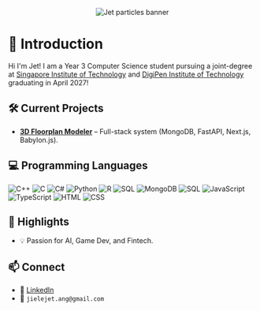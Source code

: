 <p align="center">
  <img src="https://raw.githubusercontent.com/JETANGJL/github-test/main/jet-particles.gif" alt="Jet particles banner" />
</p>

# 👋 Introduction
Hi I'm Jet! I am a Year 3 Computer Science student pursuing a joint-degree at [Singapore Institute of Technology](https://www.singaporetech.edu.sg/undergraduate-programmes/computer-science-real-time-interactive-simulation) and [DigiPen Institute of Technology](https://www.digipen.edu.sg/academics/computer-science-degrees/bs-in-computer-science-in-real-time-interactive-simulation) graduating in April 2027!

## 🛠️ Current Projects
- **[3D Floorplan Modeler](https://github.com/JETANGJL/3d-floorplan)** – Full-stack system (MongoDB, FastAPI, Next.js, Babylon.js).

## 💻 Programming Languages
![C++](https://img.shields.io/badge/C++-00599C?style=flat-square&logo=c%2B%2B&logoColor=white)
![C](https://img.shields.io/badge/C-A8B9CC?style=flat-square&logo=c&logoColor=white)
![C#](https://img.shields.io/badge/C%23-239120?style=flat-square&logo=c-sharp&logoColor=white)
![Python](https://img.shields.io/badge/Python-3776AB?style=flat-square&logo=python&logoColor=white)
![R](https://img.shields.io/badge/R-276DC3?style=flat-square&logo=r&logoColor=white)
![SQL](https://img.shields.io/badge/SQL-4479A1?style=flat-square&logo=sql&logoColor=white)
![MongoDB](https://img.shields.io/badge/MongoDB-47A248?style=flat-square&logo=mongodb&logoColor=white)
![SQL](https://img.shields.io/badge/SQL-4479A1?style=flat-square&logo=sqlite&logoColor=white)
![JavaScript](https://img.shields.io/badge/JavaScript-F7DF1E?style=flat-square&logo=javascript&logoColor=black)
![TypeScript](https://img.shields.io/badge/TypeScript-3178C6?style=flat-square&logo=typescript&logoColor=white)
![HTML](https://img.shields.io/badge/HTML5-E34F26?style=flat-square&logo=html5&logoColor=white)
![CSS](https://img.shields.io/badge/CSS3-1572B6?style=flat-square&logo=css3&logoColor=white)

## 🌟 Highlights
- 💡 Passion for AI, Game Dev, and Fintech.

## 📫 Connect
- 💼 [LinkedIn](https://www.linkedin.com/in/jet-ang/)  
- 📧 `jielejet.ang@gmail.com`
